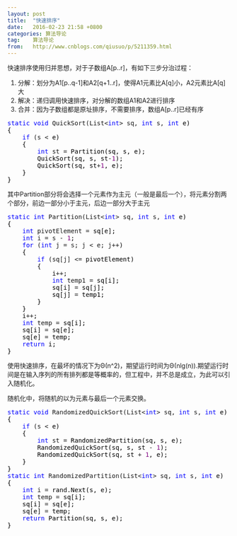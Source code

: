 ```yaml
---
layout: post
title:  "快速排序"
date:   2016-02-23 21:58 +0800
categories: 算法导论
tag:    算法导论
from:   http://www.cnblogs.com/qiusuo/p/5211359.html
---
```

<p>快速排序使用归并思想，对于子数组A[p..r]，有如下三步分治过程：</p>
<ol>
<li>分解：划分为A1[p..q-1]和A2[q+1..r]，使得A1元素比A[q]小，A2元素比A[q]大</li>
<li>解决：递归调用快速排序，对分解的数组A1和A2进行排序</li>
<li>合并：因为子数组都是原址排序，不需要排序，数组A[p..r]已经有序</li>
</ol>
<div class="cnblogs_code">
<pre><span style="color: #0000ff;">static</span> <span style="color: #0000ff;">void</span> QuickSort(List&lt;<span style="color: #0000ff;">int</span>&gt; sq, <span style="color: #0000ff;">int</span> s, <span style="color: #0000ff;">int</span><span style="color: #000000;"> e)
{
    </span><span style="color: #0000ff;">if</span> (s &lt;<span style="color: #000000;"> e)
    {
        </span><span style="color: #0000ff;">int</span> st =<span style="color: #000000;"> Partition(sq, s, e);
        QuickSort(sq, s, st</span>-<span style="color: #800080;">1</span><span style="color: #000000;">);
        QuickSort(sq, st</span>+<span style="color: #800080;">1</span><span style="color: #000000;">, e);
    }
}</span></pre>
</div>
<p>其中Partition部分将会选择一个元素作为主元（一般是最后一个），将元素分割两个部分，前边一部分小于主元，后边一部分大于主元</p>
<div class="cnblogs_code">
<pre><span style="color: #0000ff;">static</span> <span style="color: #0000ff;">int</span> Partition(List&lt;<span style="color: #0000ff;">int</span>&gt; sq, <span style="color: #0000ff;">int</span> s, <span style="color: #0000ff;">int</span><span style="color: #000000;"> e)
{
    </span><span style="color: #0000ff;">int</span> pivotElement =<span style="color: #000000;"> sq[e];
    </span><span style="color: #0000ff;">int</span> i = s - <span style="color: #800080;">1</span><span style="color: #000000;">;
    </span><span style="color: #0000ff;">for</span> (<span style="color: #0000ff;">int</span> j = s; j &lt; e; j++<span style="color: #000000;">)
    {
        </span><span style="color: #0000ff;">if</span> (sq[j] &lt;=<span style="color: #000000;"> pivotElement)
        {
            i</span>++<span style="color: #000000;">;
            </span><span style="color: #0000ff;">int</span> temp1 =<span style="color: #000000;"> sq[i];
            sq[i] </span>=<span style="color: #000000;"> sq[j];
            sq[j] </span>=<span style="color: #000000;"> temp1;
        }
    }
    i</span>++<span style="color: #000000;">;
    </span><span style="color: #0000ff;">int</span> temp =<span style="color: #000000;"> sq[i];
    sq[i] </span>=<span style="color: #000000;"> sq[e];
    sq[e] </span>=<span style="color: #000000;"> temp;
    </span><span style="color: #0000ff;">return</span><span style="color: #000000;"> i;
}</span></pre>
</div>
<p>使用快速排序，在最坏的情况下为&Theta;(n^2)，期望运行时间为&Theta;(nlg(n)).期望运行时间是在输入序列的所有排列都是等概率的，但工程中，并不总是成立，为此可以引入随机化。</p>
<p>随机化中，将随机的以为元素与最后一个元素交换。</p>
<div class="cnblogs_code">
<pre><span style="color: #0000ff;">static</span> <span style="color: #0000ff;">void</span> RandomizedQuickSort(List&lt;<span style="color: #0000ff;">int</span>&gt; sq, <span style="color: #0000ff;">int</span> s, <span style="color: #0000ff;">int</span><span style="color: #000000;"> e)
{
    </span><span style="color: #0000ff;">if</span> (s &lt;<span style="color: #000000;"> e)
    {
        </span><span style="color: #0000ff;">int</span> st =<span style="color: #000000;"> RandomizedPartition(sq, s, e);
        RandomizedQuickSort(sq, s, st </span>- <span style="color: #800080;">1</span><span style="color: #000000;">);
        RandomizedQuickSort(sq, st </span>+ <span style="color: #800080;">1</span><span style="color: #000000;">, e);
    }
}
</span><span style="color: #0000ff;">static</span> <span style="color: #0000ff;">int</span> RandomizedPartition(List&lt;<span style="color: #0000ff;">int</span>&gt; sq, <span style="color: #0000ff;">int</span> s, <span style="color: #0000ff;">int</span><span style="color: #000000;"> e)
{
    </span><span style="color: #0000ff;">int</span> i =<span style="color: #000000;"> rand.Next(s, e);
    </span><span style="color: #0000ff;">int</span> temp =<span style="color: #000000;"> sq[i];
    sq[i] </span>=<span style="color: #000000;"> sq[e];
    sq[e] </span>=<span style="color: #000000;"> temp;
    </span><span style="color: #0000ff;">return</span><span style="color: #000000;"> Partition(sq, s, e); 
}</span></pre>
</div>
<p>&nbsp;</p>
